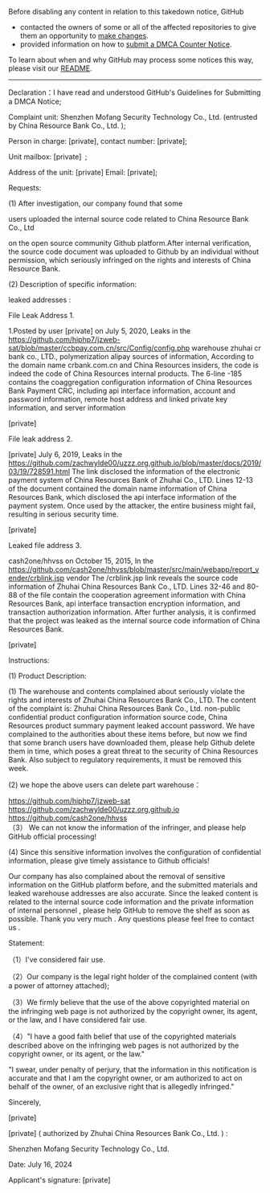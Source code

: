 Before disabling any content in relation to this takedown notice, GitHub
- contacted the owners of some or all of the affected repositories to give them an opportunity to [make changes](https://docs.github.com/en/github/site-policy/dmca-takedown-policy#a-how-does-this-actually-work).
- provided information on how to [submit a DMCA Counter Notice](https://docs.github.com/en/articles/guide-to-submitting-a-dmca-counter-notice).

To learn about when and why GitHub may process some notices this way, please visit our [README](https://github.com/github/dmca/blob/master/README.md#anatomy-of-a-takedown-notice).

---

Declaration：I have read and understood GitHub's Guidelines for Submitting a DMCA Notice;

Complaint unit: Shenzhen Mofang Security Technology Co., Ltd. (entrusted by China Resource Bank Co., Ltd. );

Person in charge: [private], contact number: [private];

Unit mailbox: [private] ;

Address of the unit: [private] Email: [private];

Requests:

(1) After investigation, our company found that some

users uploaded the internal source code related to China Resource Bank Co., Ltd

 on the open source community Github platform.After internal verification, the source code document was uploaded to Github by an individual without permission, which seriously  infringed on the rights and interests of  China Resource Bank.

(2) Description of specific information:

 leaked addresses :

File Leak Address 1.

1.Posted by user [private] on July 5, 2020, Leaks in the https://github.com/hiphp7/jzweb-sat/blob/master/ccbpay.com.cn/src/Config/config.php warehouse zhuhai cr bank co., LTD., polymerization alipay sources of information, According to the domain name crbank.com.cn and China Resources insiders, the code is indeed the code of China Resources internal products. The 6-line -185 contains the coaggregation configuration information of China Resources Bank Payment CRC, including api interface information, account and password information, remote host address and linked private key information, and server information

[private]

File leak address 2.

[private] July 6, 2019, Leaks in the https://github.com/zachwylde00/uzzz.org.github.io/blob/master/docs/2019/03/19/728591.html The link disclosed the information of the electronic payment system of China Resources Bank of Zhuhai Co., LTD. Lines 12-13 of the document contained the domain name information of China Resources Bank, which disclosed the api interface information of the payment system. Once used by the attacker, the entire business might fail, resulting in serious security time.

[private] 

Leaked file address 3.

cash2one/hhvss on October 15, 2015, In the https://github.com/cash2one/hhvss/blob/master/src/main/webapp/report_vender/crblink.jsp vendor The /crblink.jsp link reveals the source code information of Zhuhai China Resources Bank Co., LTD. Lines 32-46 and 80-88 of the file contain the cooperation agreement information with China Resources Bank, api interface transaction encryption information, and transaction authorization information. After further analysis, it is confirmed that the project was leaked as the internal source code information of China Resources Bank.

[private]

Instructions:

(1) Product Description:

(1) The warehouse and contents complained about seriously violate the rights and interests of Zhuhai China Resources Bank Co., LTD. The content of the complaint is: Zhuhai China Resources Bank Co., Ltd. non-public confidential product configuration information source code, China Resources product summary payment leaked account password. We have complained to the authorities about these items before, but now we find that some branch users have downloaded them, please help Github delete them in time, which poses a great threat to the security of China Resources Bank. Also subject to regulatory requirements, it must be removed this week.

(2) we hope the above users can delete part warehouse：

https://github.com/hiphp7/jzweb-sat   
https://github.com/zachwylde00/uzzz.org.github.io  
https://github.com/cash2one/hhvss  
（3） We can not know the information of the infringer, and please help GitHub official processing!

(4) Since this sensitive information involves the configuration of confidential information, please give timely assistance to Github officials!

Our company has also complained about the removal of sensitive information on the GitHub platform before, and the submitted materials and leaked warehouse addresses are also accurate. Since the leaked content is related to the internal source code information and the private information of internal personnel , please help GitHub to remove the shelf as soon as possible. Thank you very much . Any questions please feel free to contact us .

Statement:

（1）I've considered fair use.

（2）Our company is the legal right holder of the complained content (with a power of attorney attached);

（3）We firmly believe that the use of the above copyrighted material on the infringing web page is not authorized by the copyright owner, its agent, or the law, and I have considered fair use.

（4）"I have a good faith belief that use of the copyrighted materials described above on the infringing web pages is not authorized by the copyright owner, or its agent, or the law."

"I swear, under penalty of perjury, that the information in this notification is accurate and that I am the copyright owner, or am authorized to act on behalf of the owner, of an exclusive right that is allegedly infringed."

Sincerely,

[private]

[private] ( authorized by Zhuhai China Resources Bank Co., Ltd. ) :

Shenzhen Mofang Security Technology Co., Ltd.

Date: July 16, 2024

Applicant's signature: [private]
